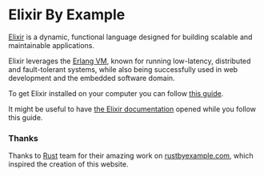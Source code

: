 # Elixir By Example

[Elixir](http://elixir-lang.org/) is a dynamic, functional language designed for building scalable and maintainable
applications.

Elixir leverages the [Erlang VM](http://www.erlang.org/), known for running low-latency, distributed and fault-tolerant
systems, while also being successfully used in web development and the embedded software domain.

To get Elixir installed on your computer you can follow [this guide](http://elixir-lang.org/install.html).

It might be useful to have [the Elixir documentation](http://elixir-lang.org/docs/stable/elixir/) opened while you follow this guide.

### Thanks

Thanks to [Rust](https://www.rust-lang.org/) team for their amazing work on [rustbyexample.com](http://rustbyexample.com/), which inspired the creation of this website.
